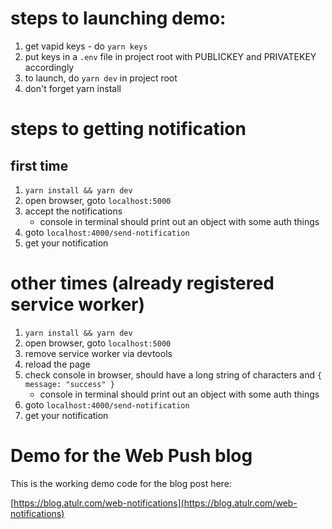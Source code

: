 # steps to launching demo:

1. get vapid keys - do `yarn keys`
2. put keys in a `.env` file in project root with PUBLICKEY and PRIVATEKEY accordingly
3. to launch, do `yarn dev` in project root
4. don't forget yarn install

# steps to getting notification

## first time

1. `yarn install && yarn dev`
2. open browser, goto `localhost:5000`
3. accept the notifications
   - console in terminal should print out an object with some auth things
4. goto `localhost:4000/send-notification`
5. get your notification

# other times (already registered service worker)

1. `yarn install && yarn dev`
2. open browser, goto `localhost:5000`
3. remove service worker via devtools
4. reload the page
5. check console in browser, should have a long string of characters and `{ message: "success" }`
   - console in terminal should print out an object with some auth things
6. goto `localhost:4000/send-notification`
7. get your notification

# Demo for the Web Push blog

This is the working demo code for the blog post here:

[https://blog.atulr.com/web-notifications](https://blog.atulr.com/web-notifications)
